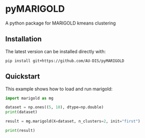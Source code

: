# pyMARIGOLD
A python package for MARIGOLD kmeans clustering

## Installation
The latest version can be installed directly with:

```shell
pip install git+https://github.com/AU-DIS/pyMARIGOLD
```

## Quickstart

This example shows how to load and run marigold:

```python
import marigold as mg 

dataset = np.ones((5, 10), dtype=np.double)
print(dataset)

result = mg.marigold(X=dataset, n_clusters=2, init="first")

print(result)
```